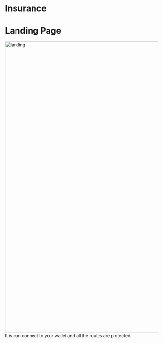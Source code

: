 # Insurance
<h1>Landing Page</h1>
<img width="960" alt="landing" src="https://user-images.githubusercontent.com/96938880/215262788-c0634b74-6936-4de8-96fb-a164bc44138d.png">
It is can connect to your wallet and all the routes are protected.

